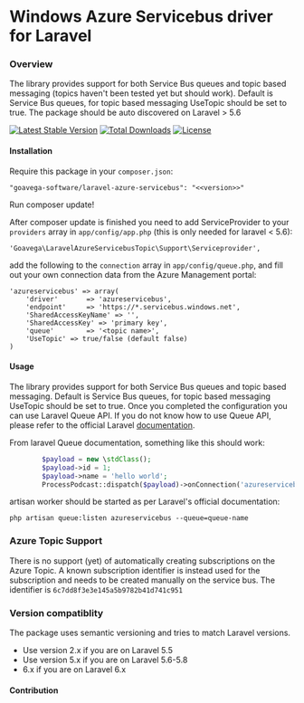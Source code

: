 Windows Azure Servicebus driver for Laravel
=================================================
### Overview
The library provides support for both Service Bus queues and topic based messaging (topics haven't been tested yet but should work). Default is Service Bus queues, for topic based messaging UseTopic should be set to true. The package should be auto discovered on Laravel > 5.6

[![Latest Stable Version](https://poser.pugx.org/goavega-software/laravel-azure-servicebus/v/stable)](https://packagist.org/packages/goavega-software/laravel-azure-servicebus)
[![Total Downloads](https://poser.pugx.org/goavega-software/laravel-azure-servicebus/downloads)](https://packagist.org/packages/goavega-software/laravel-azure-servicebus)
[![License](https://poser.pugx.org/goavega-software/laravel-azure-servicebus/license)](https://packagist.org/packages/goavega-software/laravel-azure-servicebus)
#### Installation

Require this package in your `composer.json`:

	"goavega-software/laravel-azure-servicebus": "<<version>>"

Run composer update!

After composer update is finished you need to add ServiceProvider to your `providers` array in `app/config/app.php` (this is only needed for laravel < 5.6):

	'Goavega\LaravelAzureServicebusTopic\Support\Serviceprovider',

add the following to the `connection` array in `app/config/queue.php`, and fill out your own connection data from the Azure Management portal:

	'azureservicebus' => array(
        'driver'       => 'azureservicebus',
        'endpoint'     => 'https://*.servicebus.windows.net',
        'SharedAccessKeyName' => '',
        'SharedAccessKey' => 'primary key',
        'queue'        => '<topic name>',
        'UseTopic' => true/false (default false)
    )

#### Usage
The library provides support for both Service Bus queues and topic based messaging. Default is Service Bus queues, for topic based messaging UseTopic should be set to true.
Once you completed the configuration you can use Laravel Queue API. If you do not know how to use Queue API, please refer to the official Laravel [documentation](http://laravel.com/docs/queues).

From laravel Queue documentation, something like this should work:
```php
        $payload = new \stdClass();
        $payload->id = 1;
        $payload->name = 'hello world';
        ProcessPodcast::dispatch($payload)->onConnection('azureservicebus')->onQueue('queue-name');
```
artisan worker should be started as per Laravel's official documentation:

```shell
php artisan queue:listen azureservicebus --queue=queue-name
```
### Azure Topic Support
There is no support (yet) of automatically creating subscriptions on the Azure Topic. A known subscription identifier is instead used for the subscription and needs to be created manually on the service bus. The identifier is `6c7dd8f3e3e145a5b9782b41d741c951`

### Version compatiblity
The package uses semantic versioning and tries to match Laravel versions.

* Use version 2.x if you are on Laravel 5.5
* Use version 5.x if you are on Laravel 5.6-5.8
* 6.x if you are on Laravel 6.x
#### Contribution


